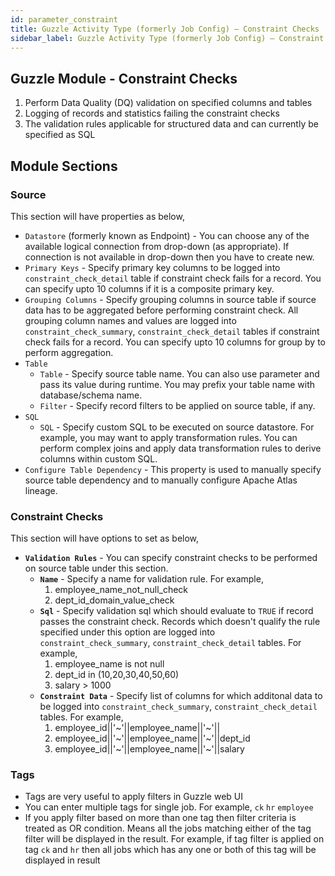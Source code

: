 ```yaml
---
id: parameter_constraint
title: Guzzle Activity Type (formerly Job Config) – Constraint Checks
sidebar_label: Guzzle Activity Type (formerly Job Config) – Constraint Checks
---
```



## Guzzle Module - Constraint Checks

1. Perform Data Quality (DQ) validation on specified columns and tables
1. Logging of records and statistics failing the constraint checks
1. The validation rules applicable for structured data and can currently be specified as SQL

## Module Sections

### Source
This section will have properties as below,
- `Datastore` (formerly known as Endpoint) - You can choose any of the available logical connection from drop-down (as appropriate). If connection is not available in drop-down then you have to create new.
- `Primary Keys` - Specify primary key columns to be logged into `constraint_check_detail` table if constraint check fails for a record. You can specify upto 10 columns if it is a composite primary key.
- `Grouping Columns` - Specify grouping columns in source table if source data has to be aggregated before performing constraint check. All grouping column names and values are logged into `constraint_check_summary`, `constraint_check_detail` tables if constraint check fails for a record. You can specify upto 10 columns for group by to perform aggregation.
- `Table`
   * `Table` - Specify source table name. You can also use parameter and pass its value during runtime. You may prefix your table name with database/schema name.
   * `Filter` - Specify record filters to be applied on source table, if any.
- `SQL`
   * `SQL` - Specify custom SQL to be executed on source datastore. For example, you may want to apply transformation rules. You can perform complex joins and apply data transformation rules to derive columns within custom SQL.
- `Configure Table Dependency` - This property is used to manually specify source table dependency and to manually configure Apache Atlas lineage.

### Constraint Checks
This section will have options to set as below,
- **`Validation Rules`** - You can specify constraint checks to be performed on source table under this section.
   * **`Name`** - Specify a name for validation rule. For example, 
      1. employee_name_not_null_check
      1. dept_id_domain_value_check
   * **`Sql`** - Specify validation sql which should evaluate to `TRUE` if record passes the constraint check. Records which doesn't qualify the rule specified under this option are logged into `constraint_check_summary`, `constraint_check_detail` tables. 
      For example,
      1. employee_name is not null
      1. dept_id in (10,20,30,40,50,60)
      1. salary > 1000 
   * **`Constraint Data`** - Specify list of columns for which additonal data to be logged into `constraint_check_summary`, `constraint_check_detail` tables. For example,
      1. employee_id||'~'||employee_name||'~'||
      1. employee_id||'~'||employee_name||'~'||dept_id
      1. employee_id||'~'||employee_name||'~'||salary

### Tags

* Tags are very useful to apply filters in Guzzle web UI
* You can enter multiple tags for single job. For example, `ck` `hr` `employee`
* If you apply filter based on more than one tag then filter criteria is treated as OR condition. Means all the jobs matching either of the tag filter will be displayed in the result. For example, if tag filter is applied on tag `ck` and `hr` then all jobs which has any one or both of this tag will be displayed in result
